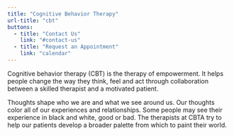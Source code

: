 ```yaml
---
title: "Cognitive Behavior Therapy"
url-title: "cbt"
buttons:
  - title: "Contact Us"
    link: "#contact-us"
  - title: "Request an Appointment"
    link: "calendar"
---
```

 Cognitive behavior therapy (CBT) is the therapy of empowerment. It helps people change the way they think, feel and act through collaboration between a skilled therapist and a motivated patient.

Thoughts shape who we are and what we see around us. Our thoughts color all of our experiences and relationships. Some people may see their experience in black and white, good or bad. The therapists at CBTA try to help our patients develop a broader palette from which to paint their world.